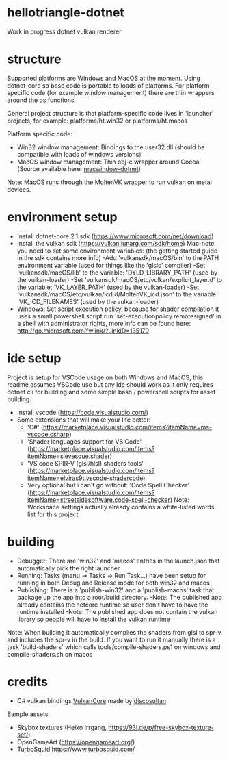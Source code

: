 # hellotriangle-dotnet
Work in progress dotnet vulkan renderer

# structure
Supported platforms are Windows and MacOS at the moment. Using dotnet-core so base code is portable to loads of platforms.
For platform specific code (for example window management) there are thin wrappers around the os functions.

General project structure is that platform-specific code lives in 'launcher' projects, for example: platforms/ht.win32 or platforms/ht.macos

Platform specific code:
- Win32 window management: Bindings to the user32 dll (should be compatible with loads of windows versions)
- MacOS window management: Thin obj-c wrapper around Cocoa (Source available here: [macwindow-dotnet](https://github.com/BastianBlokland/macwindow-dotnet))

Note: MacOS runs through the MoltenVK wrapper to run vulkan on metal devices.

# environment setup
- Install dotnet-core 2.1 sdk (https://www.microsoft.com/net/download)
- Install the vulkan sdk (https://vulkan.lunarg.com/sdk/home)
    Mac-note: you need to set some environment variables: (the getting started guide in the sdk contains more info)
        -Add 'vulkansdk/macOS/bin' to the PATH environment variable (used for things like the 'glslc' compiler)
        -Set 'vulkansdk/macOS/lib' to the variable: 'DYLD_LIBRARY_PATH' (used by the vulkan-loader)
        -Set 'vulkansdk/macOS/etc/vulkan/explicit_layer.d' to the variable: 'VK_LAYER_PATH' (used by the vulkan-loader)
        -Set 'vulkansdk/macOS/etc/vulkan/icd.d/MoltenVK_icd.json' to the variable: 'VK_ICD_FILENAMES' (used by the vulkan-loader)
- Windows: Set script execution policy, because for shader compilation it uses a small powershell script
    run 'set-executionpolicy remotesigned' in a shell with administrator rights, more info can be found here: http://go.microsoft.com/fwlink/?LinkID=135170

# ide setup
Project is setup for VSCode usage on both Windows and MacOS, this readme assumes VSCode use but any ide should work as it only requires dotnet cli 
for building and some simple bash / powershell scripts for asset building.
- Install vscode (https://code.visualstudio.com/)
- Some extensions that will make your life better:
    - 'C#' (https://marketplace.visualstudio.com/items?itemName=ms-vscode.csharp)
    - 'Shader languages support for VS Code' (https://marketplace.visualstudio.com/items?itemName=slevesque.shader)
    - 'VS code SPIR-V (glsl/hlsl) shaders tools' (https://marketplace.visualstudio.com/items?itemName=elviras9t.vscode-shadercode)
    - Very optional but i can't go without: 'Code Spell Checker' (https://marketplace.visualstudio.com/items?itemName=streetsidesoftware.code-spell-checker)
        Note: Workspace settings actually already contains a white-listed words list for this project

# building
- Debugger: There are 'win32' and 'macos' entries in the launch.json that automatically pick the right launcher
- Running: Tasks (menu -> Tasks -> Run Task...) have been setup for running in both Debug and Release mode for both win32 and macos
- Publishing: There is a 'publish-win32' and a 'publish-macos' task that package up the app into a root/build directory.
    -Note: The published app already contains the netcore runtime so user don't have to have the runtime installed
    -Note: The published app does not contain the vulkan library so people will have to install the vulkan runtime

Note: When building it automatically compiles the shaders from glsl to spr-v and includes the spr-v in the build. If you want to
run it manually there is a task 'build-shaders' which calls tools/compile-shaders.ps1 on windows and compile-shaders.sh on macos

# credits
- C# vulkan bindings [VulkanCore](https://github.com/discosultan/VulkanCore) made by [discosultan](https://github.com/discosultan)

Sample assets:
- Skybox textures (Heiko Irrgang, https://93i.de/p/free-skybox-texture-set/)
- OpenGameArt (https://opengameart.org/)
- TurboSquid https://www.turbosquid.com/
